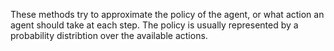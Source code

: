 These methods try to approximate the policy of the agent, or what action an agent should take at each step. The policy is usually represented by a probability distribtion over the available actions.